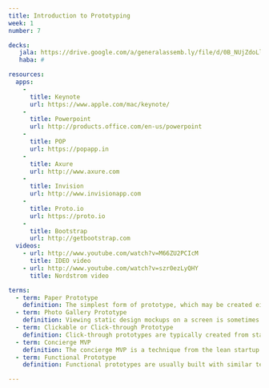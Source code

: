 ```yaml
---
title: Introduction to Prototyping
week: 1
number: 7

decks:
   jala: https://drive.google.com/a/generalassemb.ly/file/d/0B_NUjZdoLlXDRHRiODVCT1FHcHc/view?usp=sharing
   haba: #

resources:
  apps:
    -
      title: Keynote
      url: https://www.apple.com/mac/keynote/
    -
      title: Powerpoint
      url: http://products.office.com/en-us/powerpoint
    -
      title: POP
      url: https://popapp.in
    -
      title: Axure
      url: http://www.axure.com
    -
      title: Invision
      url: http://www.invisionapp.com
    -
      title: Proto.io
      url: https://proto.io
    -
      title: Bootstrap
      url: http://getbootstrap.com
  videos:
    - url: http://www.youtube.com/watch?v=M66ZU2PCIcM
      title: IDEO video
    - url: http://www.youtube.com/watch?v=szr0ezLyQHY
      title: Nordstrom video

terms:
  - term: Paper Prototype
    definition: The simplest form of prototype, which may be created either with sketching or by printing out wireframes or comps. They can be made interactive by manipulating them manually.
  - term: Photo Gallery Prototype
    definition: Viewing static design mockups on a screen is sometimes referred to as a “photo gallery” prototype. It is not interactive, but can provide a good idea of what the interfaces will look like in situ.
  - term: Clickable or Click-through Prototype
    definition: Click-through prototypes are typically created from static sketches or images but they are made partially interactive by putting clickable “hotspots” on them. Some examples of software that enables this are the POP app and InVision App.
  - term: Concierge MVP
    definition: The concierge MVP is a technique from the lean startup world that prototypes the business end of the product through manual means. For example, a concierge MVP of an e-commerce site may require the owner to purchase inventory after a user orders and deliver it by hand to the customer.
  - term: Functional Prototype
    definition: Functional prototypes are usually built with similar technology as the final version, but they are incomplete. These are useful in the later stages of prototyping or when more technology is required to test a design.

---
```

